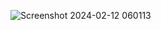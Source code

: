 ![Screenshot 2024-02-12 060113](https://github.com/claud1uallah/Soundpad/assets/102300524/bc87f168-1eab-4185-9667-a080f2e953f3)
